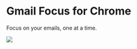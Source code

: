 # Gmail Focus for Chrome
Focus on your emails, one at a time.

![](https://lh3.googleusercontent.com/vlsyHxXLX3oisqyMilvr4Y6azBcXwUVlEcgayesCMvH4j3DYGxqCFjiGuGg4pil5n8ZZYMDyd5toA_2e_1S55rKtOj0=w640-h400-e365-rj-sc0x00ffffff)
